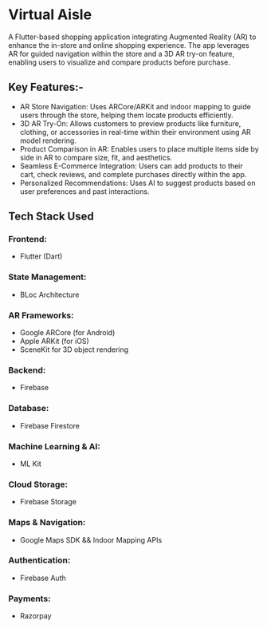 # Virtual Aisle
A Flutter-based shopping application integrating Augmented Reality (AR) to enhance the in-store and online shopping experience. The app leverages AR for guided navigation within the store and a 3D AR try-on feature, enabling users to visualize and compare products before purchase.

## Key Features:-

- AR Store Navigation: Uses ARCore/ARKit and indoor mapping to guide users through the store, helping them locate products efficiently.
- 3D AR Try-On: Allows customers to preview products like furniture, clothing, or accessories in real-time within their environment using AR model rendering.
- Product Comparison in AR: Enables users to place multiple items side by side in AR to compare size, fit, and aesthetics.
- Seamless E-Commerce Integration: Users can add products to their cart, check reviews, and complete purchases directly within the app.
- Personalized Recommendations: Uses AI to suggest products based on user preferences and past interactions.

## Tech Stack Used
### Frontend: 
- Flutter (Dart)
### State Management:
- BLoc Architecture
### AR Frameworks:
- Google ARCore (for Android)
- Apple ARKit (for iOS)
- SceneKit for 3D object rendering
### Backend: 
- Firebase
### Database: 
- Firebase Firestore
### Machine Learning & AI: 
- ML Kit 
### Cloud Storage: 
- Firebase Storage
### Maps & Navigation: 
- Google Maps SDK && Indoor Mapping APIs
### Authentication: 
- Firebase Auth
### Payments:
- Razorpay
